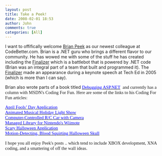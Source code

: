 ```yaml
---
layout: post
title: Take a Peek!
date: 2008-02-01 18:53
author: John
comments: true
categories: [All]
---
```

<p>I want to offifically welcome <a href="/blogs/brianpeek/default.aspx">Brian Peek</a> as our newest colleague at CodeBetter.com. Brian is a .NET guru who brings a different flavor to our community. He has wowed me with some of the stuff he has created including the <a href="http://www.finalizer.net/">Finalizer</a> which is a battlebot that is powered by .NET code (Brian was an integral part of a team that built and programmed it). The <a href="http://www.microsoft.com/casestudies/casestudy.aspx?casestudyid=48990">Finalizer</a> made an appearance during a keynote speech at Tech Ed in 2005 (which is more than I can say).</p><p>Brian also wrote parts of a book titled <span style="font-size: 11pt; font-family: 'Calibri','sans-serif'"><a href="http://www.amazon.com/dp/0735711410/"><font color="#0000ff">Debugging ASP.NET</font></a>&nbsp; and currently has a column with MSDN&#39;s Coding For Fun. Here are some of the links to his Coding For Fun articles:</span></p><span style="font-size: 11pt; font-family: 'Calibri','sans-serif'"><p class="MsoNormal" style="margin: 0in 0in 0pt"><a href="http://msdn.microsoft.com/coding4fun/events/aprilfool/article.aspx?articleid=1991785&amp;title=April+Fools&#39;+Day+Application"><font color="#0000ff">April Fools&rsquo; Day Application</font></a></p><p class="MsoNormal" style="margin: 0in 0in 0pt"><a href="http://msdn.microsoft.com/coding4fun/events/holidays/article.aspx?articleid=1230660&amp;title=Animated+Musical+Holiday+Light+Show"><font color="#0000ff">Animated Musical Holiday Light Show</font></a></p><p class="MsoNormal" style="margin: 0in 0in 0pt"><a href="http://msdn.microsoft.com/coding4fun/hardware/robotics/article.aspx?articleid=1507304&amp;title=Computer-Controlled+R%2fC+Car+with+Camera"><font color="#0000ff">Computer-Controlled R/C Car with Camera</font></a></p><p class="MsoNormal" style="margin: 0in 0in 0pt"><a href="http://msdn.microsoft.com/coding4fun/hardware/hacks/article.aspx?articleid=1879033&amp;title=Managed+Library+for+Nintendo&#39;s+Wiimote"><font color="#0000ff">Managed Library for Nintendo&#39;s Wiimote</font></a></p><p class="MsoNormal" style="margin: 0in 0in 0pt"><a href="http://msdn.microsoft.com/coding4fun/events/halloween/article.aspx?articleid=905508&amp;title=Scary+Halloween+Application"><font color="#0000ff">Scary Halloween Application</font></a></p><p class="MsoNormal" style="margin: 0in 0in 0pt"><a href="http://msdn.microsoft.com/coding4fun/events/halloween/article.aspx?articleid=905480&amp;title=Motion-Detecting%2c+Blood+Squirting+Halloween+Skull"><font color="#0000ff">Motion-Detecting, Blood Squirting Halloween Skull</font></a></p><p>I hope you all enjoy Peek&#39;s posts .. which tend to include XBOX development, XNA coding, and a smattering of off the wall ideas.</p></span>

